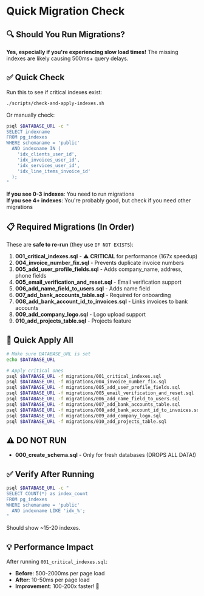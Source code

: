 # Quick Migration Check

## 🔍 Should You Run Migrations?

**Yes, especially if you're experiencing slow load times!** The missing indexes are likely causing 500ms+ query delays.

## ✅ Quick Check

Run this to see if critical indexes exist:

```bash
./scripts/check-and-apply-indexes.sh
```

Or manually check:

```bash
psql $DATABASE_URL -c "
SELECT indexname 
FROM pg_indexes 
WHERE schemaname = 'public' 
  AND indexname IN (
    'idx_clients_user_id',
    'idx_invoices_user_id',
    'idx_services_user_id',
    'idx_line_items_invoice_id'
  );
"
```

**If you see 0-3 indexes**: You need to run migrations  
**If you see 4+ indexes**: You're probably good, but check if you need other migrations

## 📋 Required Migrations (In Order)

These are **safe to re-run** (they use `IF NOT EXISTS`):

1. **001_critical_indexes.sql** - ⚠️ **CRITICAL** for performance (167x speedup)
2. **004_invoice_number_fix.sql** - Prevents duplicate invoice numbers
3. **005_add_user_profile_fields.sql** - Adds company_name, address, phone fields
4. **005_email_verification_and_reset.sql** - Email verification support
5. **006_add_name_field_to_users.sql** - Adds name field
6. **007_add_bank_accounts_table.sql** - Required for onboarding
7. **008_add_bank_account_id_to_invoices.sql** - Links invoices to bank accounts
8. **009_add_company_logo.sql** - Logo upload support
9. **010_add_projects_table.sql** - Projects feature

## 🚀 Quick Apply All

```bash
# Make sure DATABASE_URL is set
echo $DATABASE_URL

# Apply critical ones
psql $DATABASE_URL -f migrations/001_critical_indexes.sql
psql $DATABASE_URL -f migrations/004_invoice_number_fix.sql
psql $DATABASE_URL -f migrations/005_add_user_profile_fields.sql
psql $DATABASE_URL -f migrations/005_email_verification_and_reset.sql
psql $DATABASE_URL -f migrations/006_add_name_field_to_users.sql
psql $DATABASE_URL -f migrations/007_add_bank_accounts_table.sql
psql $DATABASE_URL -f migrations/008_add_bank_account_id_to_invoices.sql
psql $DATABASE_URL -f migrations/009_add_company_logo.sql
psql $DATABASE_URL -f migrations/010_add_projects_table.sql
```

## ⚠️ DO NOT RUN

- **000_create_schema.sql** - Only for fresh databases (DROPS ALL DATA!)

## ✅ Verify After Running

```bash
psql $DATABASE_URL -c "
SELECT COUNT(*) as index_count
FROM pg_indexes 
WHERE schemaname = 'public' 
  AND indexname LIKE 'idx_%';
"
```

Should show ~15-20 indexes.

## 💡 Performance Impact

After running `001_critical_indexes.sql`:
- **Before**: 500-2000ms per page load
- **After**: 10-50ms per page load
- **Improvement**: 100-200x faster! 🚀

